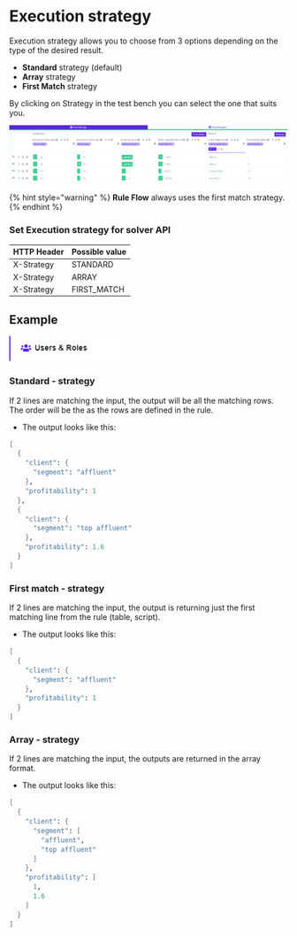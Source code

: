 # Execution strategy

Execution strategy allows you to choose from 3 options depending on the type of the desired result.&#x20;

* **Standard** strategy (default)
* **Array** strategy
* **First Match** strategy

By clicking on Strategy in the test bench you can select the one that suits you.

![](<../.gitbook/assets/image (146).png>)

{% hint style="warning" %}
**Rule Flow** always uses the first match strategy.
{% endhint %}

### Set Execution strategy for solver API

| HTTP Header | Possible value |
| ----------- | -------------- |
| X-Strategy  | STANDARD       |
| X-Strategy  | ARRAY          |
| X-Strategy  | FIRST\_MATCH   |

## Example&#x20;

![](<../.gitbook/assets/image (140).png>)

### Standard - strategy

If 2 lines are matching the input, the output will be all the matching rows. The order will be the as the rows are defined in the rule.&#x20;

* The output looks like this:

```scheme
[
  {
    "client": {
      "segment": "affluent"
    },
    "profitability": 1
  },
  {
    "client": {
      "segment": "top affluent"
    },
    "profitability": 1.6
  }
]
```

### First match - strategy

If 2 lines are matching the input, the output is returning just the first matching line from the rule (table, script).

* The output looks like this:

```scheme
[
  {
    "client": {
      "segment": "affluent"
    },
    "profitability": 1
  }
]
```

### Array - strategy

If 2 lines are matching the input, the outputs are returned in the array format.

* The output looks like this:

```scheme
[
  {
    "client": {
      "segment": [
        "affluent",
        "top affluent"
      ]
    },
    "profitability": [
      1,
      1.6
    ]
  }
]
```
